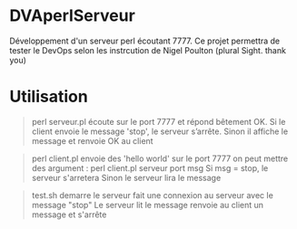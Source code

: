 # DVAperlServeur
Développement d'un serveur perl écoutant 7777.
Ce projet permettra de tester le DevOps selon les instrcution de Nigel Poulton (plural Sight. thank you)

# Utilisation
>perl serveur.pl
  écoute sur le port 7777 et répond bêtement OK.
  Si le client envoie le message 'stop', le serveur s’arrête.
  Sinon il affiche le message et renvoie OK au client

>perl client.pl
  envoie des 'hello world' sur le port 7777
  on peut mettre des argument : perl client.pl serveur port msg
  Si msg = stop, le serveur s'arretera
  Sinon le serveur lira le message

>test.sh
  demarre le serveur
  fait une connexion au serveur avec le message "stop"
  Le serveur lit le message renvoie au client un message
  et s'arrête
